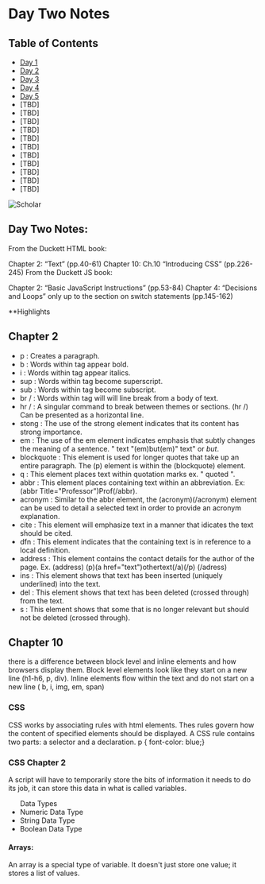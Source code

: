 # Day Two Notes

## Table of Contents

- [Day 1](class-01.md)
- [Day 2](class-02.md)
- [Day 3](class-03.md)
- [Day 4](class-04.md)
- [Day 5](class-05.md)
- [TBD]
- [TBD]
- [TBD]
- [TBD]
- [TBD]
- [TBD]
- [TBD]
- [TBD]
- [TBD]
- [TBD]
- [TBD]


![Scholar](https://external-content.duckduckgo.com/iu/?u=https%3A%2F%2Fi0.wp.com%2Fwww.informationng.com%2Fwp-content%2Fuploads%2F2016%2F03%2Fgodfrey_kneller_old_scholar.jpg&f=1&nofb=1)


## Day Two Notes:

From the Duckett HTML book:

Chapter 2: “Text” (pp.40-61)
Chapter 10: Ch.10 “Introducing CSS” (pp.226-245)
From the Duckett JS book:

Chapter 2: “Basic JavaScript Instructions” (pp.53-84)
Chapter 4: “Decisions and Loops” only up to the section on switch statements (pp.145-162)


**Highlights

## Chapter 2
- p : Creates a paragraph.
- b : Words within tag appear bold.
- i : Words within tag appear italics.
- sup : Words within tag become superscript.
- sub : Words within tag become subscript.
- br / : Words within tag will will line break from a body of text.
- hr / : A singular command to break between themes or sections. (hr /) Can be presented as a horizontal line.
- stong : The use of the strong element indicates that its content has strong importance.
- em : The use of the em element indicates emphasis that subtly changes the meaning of a sentence. " text "(em)but(em)" text" or *but*.
- blockquote : This element is used for longer quotes that take up an entire paragraph. The (p) element is within the (blockquote) element.
- q : This element places text within quotation marks ex. " quoted ".
- abbr :  This element places containing text within an abbreviation. Ex: (abbr Title="Professor")Prof(/abbr).
- acronym : Similar to the abbr element, the (acronym)(/acronym) element can be used to detail a selected text in order to provide an acronym explanation.
- cite : This element will emphasize text in a manner that idicates the text should be cited.
- dfn : This element indicates that the containing text is in reference to a local definition.
- address : This element contains the contact details for the author of the page. 
          Ex. (address)
                  (p)(a href="text")othertext(/a)(/p)
              (/adress)
- ins : This element shows that text has been inserted (uniquely underlined) into the text.
- del : This element shows that text has been deleted (crossed through) from the text.
- s : This element shows that some that is no longer relevant but should not be deleted (crossed through).

## Chapter 10

there is a difference between block level and inline elements and how browsers display them. Block level elements look like they start on a new line (h1-h6, p, div). Inline elements flow within the text and do not start on a new line ( b, i, img, em, span)

### CSS

CSS works by associating rules with html elements. Thes rules govern how the content of specified elements should be displayed. A CSS rule contains two parts: a selector and a declaration. p { font-color: blue;}

### CSS Chapter 2

A script will have to temporarily store the bits of information it needs to do its job, it can store this data in what is called variables.

<ul>Data Types
  <li>Numeric Data Type</li>
  <li>String Data Type</li>
  <li>Boolean Data Type</li>
</ul>

#### Arrays:
 
 An array is a special type of variable. It doesn't just store one value; it stores a list of values.




